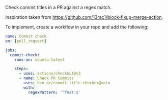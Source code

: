 Check commit titles in a PR against a regex match.

Inspiration taken from https://github.com/13rac1/block-fixup-merge-action.

To implement, create a workflow in your repo and add the following:

```yaml
name: Commit check
on: [pull_request]

jobs:
  commit-check:
    runs-on: ubuntu-latest

    steps:
      - uses: actions/checkout@v3
      - name: Check PR Commits
        uses: ben-qr/commit-title-checker@main
        with:
          regexPattern: '^feat:$'
```
